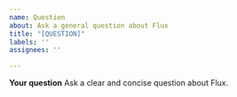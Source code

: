 ```yaml
---
name: Question
about: Ask a general question about Flux
title: "[QUESTION]"
labels: ''
assignees: ''

---
```


**Your question**
Ask a clear and concise question about Flux.
